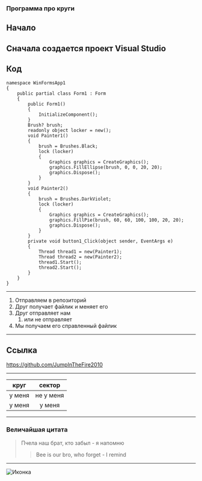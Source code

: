 ### Программа про круги
## Начало
Сначала создается проект **Visual Studio**
----------------------------
## Код
```
namespace WinFormsApp1
{
    public partial class Form1 : Form
    {
        public Form1()
        {
            InitializeComponent();
        }
        Brush? brush;
        readonly object locker = new();
        void Painter1()
        {
            brush = Brushes.Black;
            lock (locker)
            {
                Graphics graphics = CreateGraphics();
                graphics.FillEllipse(brush, 0, 0, 20, 20);
                graphics.Dispose();
            }
        }
        void Painter2()
        {
            brush = Brushes.DarkViolet;
            lock (locker)
            {
                Graphics graphics = CreateGraphics();
                graphics.FillPie(brush, 60, 60, 100, 100, 20, 20);
                graphics.Dispose();
            }
        }
        private void button1_Click(object sender, EventArgs e)
        {
            Thread thread1 = new(Painter1);
            Thread thread2 = new(Painter2);
            thread1.Start();
            thread2.Start();
        }
    }
}
```
-----------------------------

1. Отправляем в репозиторий
2. Друг получает файлик и меняет его
3. Друг отправляет нам
   1. или не отправляет
4. Мы получаем его справленный файлик

-----------------------------
   
## Ссылка
https://github.com/JumpInTheFire2010

-------------------

| круг | сектор |
|:-------:|:-------:|
| у меня  | не у меня  |
| у меня  | у меня  |

------------------------

### Величайшая цитата
>Пчела наш брат, кто забыл - я напомню
>>Bee is our bro, who forget - I remind

-------------------------

![Иконка](https://media.tenor.com/Y-Z4AKcohrsAAAAe/%D0%BA%D0%BE%D1%82-%D0%BB%D0%B8%D0%B6%D0%B5%D1%82.png)

